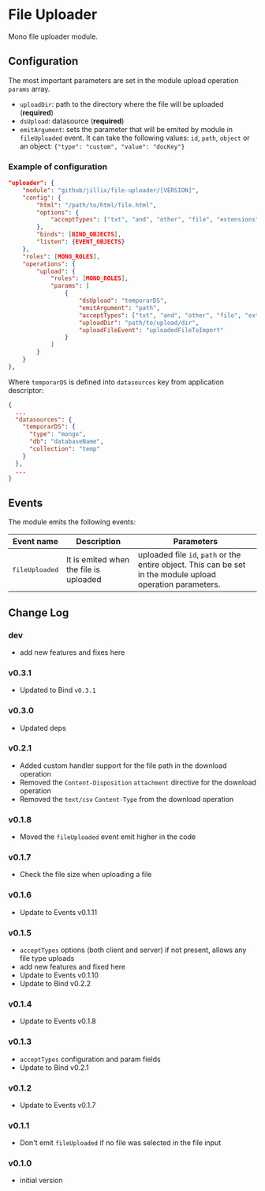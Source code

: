 File Uploader
=============

Mono file uploader module.

## Configuration

The most important parameters are set in the module upload operation `params` array.

 - `uploadDir`: path to the directory where the file will be uploaded (**required**)
 - `dsUpload`: datasource (**required**)
 - `emitArgument`: sets the parameter that will be emited by module in `fileUploaded` event. It can take the following values: `id`, `path`, `object` or an object: `{"type": "custom", "value": "docKey"}`

### Example of configuration

```JSON
"uploader": {
    "module": "github/jillix/file-uploader/[VERSION]",
    "config": {
        "html": "/path/to/html/file.html",
        "options": {
            "acceptTypes": ["txt", "and", "other", "file", "extensions"]
        },
        "binds": [BIND_OBJECTS],
        "listen": {EVENT_OBJECTS}
    },
    "roles": [MONO_ROLES],
    "operations": {
        "upload": {
            "roles": [MONO_ROLES],
            "params": [
                {
                    "dsUpload": "temporarDS",
                    "emitArgument": "path",
                    "acceptTypes": ["txt", "and", "other", "file", "extensions"],
                    "uploadDir": "path/to/upload/dir",
                    "uploadFileEvent": "uploadedFileToImport"
                }
            ]
        }
    }
},
```

Where `temporarDS` is defined into `datasources` key from application descriptor:

```JSON
{
  ...
  "datasources": {
    "temporarDS": {
      "type": "mongo",
      "db": "databaseName",
      "collection": "temp"
    }
  },
  ...
}
```

## Events

The module emits the following events:

<table>
    <thead>
        <th>Event name</th>
        <th>Description</th>
        <th>Parameters</th>
    </thead>
    <tbody>
        <td><pre>fileUploaded</pre></td>
        <td>It is emited when the file is uploaded</td>
        <td>uploaded file <code>id</code>, <code>path</code> or the entire object. This can be set in the module upload operation parameters.</td>
    </tbody>
</table>

## Change Log

### dev
- add new features and fixes here

### v0.3.1
- Updated to Bind `v0.3.1`

### v0.3.0
- Updated deps

### v0.2.1
- Added custom handler support for the file path in the download operation
- Removed the `Content-Disposition` `attachment` directive for the download operation
- Removed the `text/csv` `Content-Type` from the download operation

### v0.1.8
- Moved the `fileUploaded` event emit higher in the code

### v0.1.7
- Check the file size when uploading a file

### v0.1.6
- Update to Events v0.1.11

### v0.1.5
- `acceptTypes` options (both client and server) if not present, allows any file type uploads
- add new features and fixed here
- Update to Events v0.1.10
- Update to Bind v0.2.2

### v0.1.4
- Update to Events v0.1.8

### v0.1.3
- `acceptTypes` configuration and param fields
- Update to Bind v0.2.1

### v0.1.2
- Update to Events v0.1.7

### v0.1.1
- Don't emit `fileUploaded` if no file was selected in the file input

### v0.1.0
- initial version

